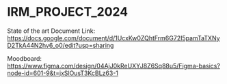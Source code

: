 # IRM_PROJECT_2024

State of the art Document Link: https://docs.google.com/document/d/1UcxKw0ZQhtFrm6G72I5pamTaTXNyD2TkA44N2hv6_o0/edit?usp=sharing

Moodboard: https://www.figma.com/design/04AjJ0kReUXYJ8Z6Sq88u5/Figma-basics?node-id=601-9&t=jxSlOusT3KcBLz63-1
